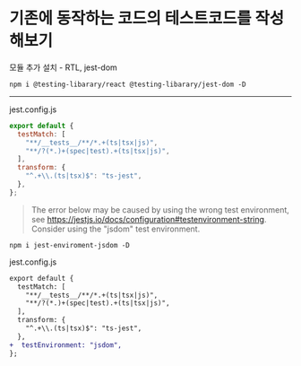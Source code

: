 # 기존에 동작하는 코드의 테스트코드를 작성해보기

모듈 추가 설치 - RTL, jest-dom

```shell
npm i @testing-libarary/react @testing-libarary/jest-dom -D
```

---

jest.config.js

```js
export default {
  testMatch: [
    "**/__tests__/**/*.+(ts|tsx|js)",
    "**/?(*.)+(spec|test).+(ts|tsx|js)",
  ],
  transform: {
    "^.+\\.(ts|tsx)$": "ts-jest",
  },
};
```

> The error below may be caused by using the wrong test environment, see https://jestjs.io/docs/configuration#testenvironment-string.
> Consider using the "jsdom" test environment.

```shell
npm i jest-enviroment-jsdom -D
```

jest.config.js

```diff
export default {
  testMatch: [
    "**/__tests__/**/*.+(ts|tsx|js)",
    "**/?(*.)+(spec|test).+(ts|tsx|js)",
  ],
  transform: {
    "^.+\\.(ts|tsx)$": "ts-jest",
  },
+  testEnvironment: "jsdom",
};
```
